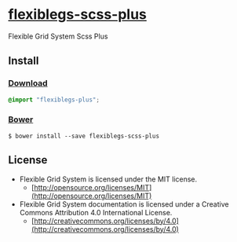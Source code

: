 # [flexiblegs-scss-plus](http://flexible.gs)

Flexible Grid System Scss Plus

## Install

### [Download](https://raw.githubusercontent.com/flexiblegs/flexiblegs-scss-plus/master/flexiblegs-plus.scss)
```scss
@import "flexiblegs-plus";
```

### [Bower](http://bower.io)
```
$ bower install --save flexiblegs-scss-plus
```

## License
- Flexible Grid System is licensed under the MIT license.
  - [http://opensource.org/licenses/MIT](http://opensource.org/licenses/MIT)
- Flexible Grid System documentation is licensed under a Creative Commons Attribution 4.0 International License.
  - [http://creativecommons.org/licenses/by/4.0](http://creativecommons.org/licenses/by/4.0)
